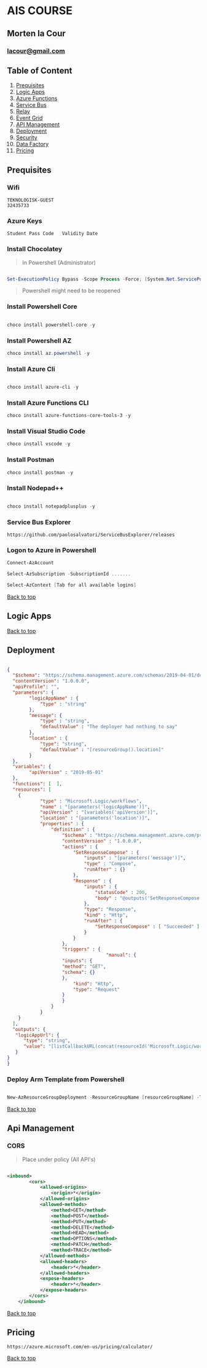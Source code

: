 # AIS COURSE
## Morten la Cour
### lacour@gmail.com


## Table of Content
1. [Prequisites](#prequisites)
2. [Logic Apps](#logic-apps)
3. [Azure Functions](#logic-apps)
4. [Service Bus](#logic-apps)
5. [Relay](#logic-apps)
6. [Event Grid](#logic-apps)
7. [API Management](#logic-apps)
8. [Deployment](#logic-apps)
9. [Security](#logic-apps)
10. [Data Factory](#data-factory)
11. [Pricing](#pricing)









## Prequisites

### Wifi

```
TEKNOLOGISK-GUEST
32435733
```

### Azure Keys
```
Student Pass Code	Validity Date

``` 

### Install Chocolatey

> In Powershell (Administrator)

```powershell

Set-ExecutionPolicy Bypass -Scope Process -Force; [System.Net.ServicePointManager]::SecurityProtocol = [System.Net.ServicePointManager]::SecurityProtocol -bor 3072; iex ((New-Object System.Net.WebClient).DownloadString('https://chocolatey.org/install.ps1'))

```
> Powershell might need to be reopened

### Install Powershell Core
```powershell

choco install powershell-core -y

```

### Install Powershell AZ

```powershell
choco install az.powershell -y

```

### Install Azure Cli

```powershell

choco install azure-cli -y

```

### Install Azure Functions CLI

```powershell
choco install azure-functions-core-tools-3 -y
```

### Install Visual Studio Code

```powershell
choco install vscode -y
```


### Install Postman

```powershell
choco install postman -y
```

### Install Nodepad++

```powershell

choco install notepadplusplus -y 

```

### Service Bus Explorer

```
https://github.com/paolosalvatori/ServiceBusExplorer/releases

```


### Logon to Azure in Powershell

```powershell
Connect-AzAccount
```

```powershell
Select-AzSubscription -SubscriptionId .......
```

```powershell
Select-AzContext [Tab for all available logins]

```


[Back to top](#table-of-content)


## Logic Apps



[Back to top](#table-of-content)


## Deployment



```json

{
  "$schema": "https://schema.management.azure.com/schemas/2019-04-01/deploymentTemplate.json#",
  "contentVersion": "1.0.0.0",
  "apiProfile": "",
  "parameters": { 
		"logicAppName" : {
			"type" : "string"
		},
		"message": {
			"type" : "string",
			"defaultValue" : "The deployer had nothing to say"
		},
		"location" : {
			"type": "string",
			"defaultValue" : "[resourceGroup().location]"
		}
  },
  "variables": { 
		"apiVersion" : "2019-05-01"
  },
  "functions": [  ],
  "resources": [ 
	{
			"type" : "Microsoft.Logic/workflows",
			"name" : "[parameters('logicAppName')]",
			"apiVersion" : "[variables('apiVersion')]",
			"location" : "[parameters('location')]",
			"properties" : {
				"definition" : {
					"$schema" : "https://schema.management.azure.com/providers/Microsoft.Logic/schemas/2016-06-01/workflowdefinition.json#",
					"contentVersion" : "1.0.0.0",
					"actions" : {
						"SetResponseCompose" : {
							"inputs" : "[parameters('message')]",
							"type" : "Compose",
							"runAfter" : {}
						},
						"Response" : {
							"inputs" : {
								"statusCode" : 200,
								"body" : "@outputs('SetResponseCompose')"
							},
							"type": "Response",
							"kind" : "Http",
							"runAfter" : {
								"SetResponseCompose" : [ "Succeeded" ]
							}
						}
					},
					"triggers" : {
						            "manual": {
					"inputs": {
                    "method": "GET",
                    "schema": {}
					},
						"kind": "Http",
						"type": "Request"
					}
					}
				}
			}
	}
  ],
  "outputs": {
   "logicAppUrl": {
      "type": "string",
      "value": "[listCallbackURL(concat(resourceId('Microsoft.Logic/workflows/', parameters('logicAppName')), '/triggers/manual'), '2019-05-01').value]"
   }
}
}

```
### Deploy Arm Template from Powershell

```powershell

New-AzResourceGroupDeployment -ResourceGroupName [resourceGroupName] -TemplateFile C:\teaching\dti_ais\armtemplate.json -Verbose      

```

[Back to top](#table-of-content)


## Api Management

### CORS

> Place under policy (All API's)
```xml

<inbound>
        <cors>
            <allowed-origins>
                <origin>*</origin>
            </allowed-origins>
            <allowed-methods>
                <method>GET</method>
                <method>POST</method>
                <method>PUT</method>
                <method>DELETE</method>
                <method>HEAD</method>
                <method>OPTIONS</method>
                <method>PATCH</method>
                <method>TRACE</method>
            </allowed-methods>
            <allowed-headers>
                <header>*</header>
            </allowed-headers>
            <expose-headers>
                <header>*</header>
            </expose-headers>
        </cors>
    </inbound>


```

[Back to top](#table-of-content)

## Pricing

```
https://azure.microsoft.com/en-us/pricing/calculator/

```

[Back to top](#table-of-content)

